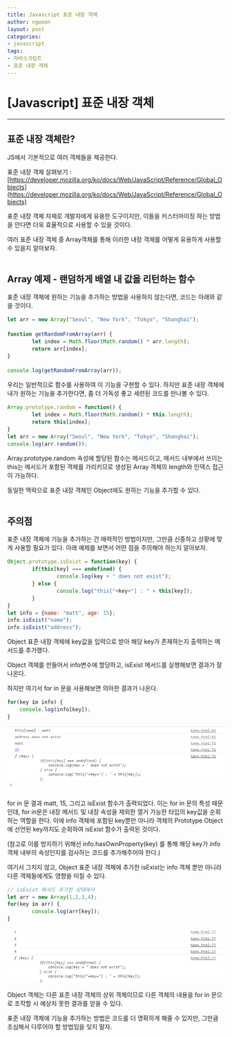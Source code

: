 ```yaml
---
title: Javascript 표준 내장 객체
author: ngwoon
layout: post
categories:
- javascript
tags:
- 자바스크립트
- 표준 내장 객체
---
```


# [Javascript] 표준 내장 객체
- - -


## 표준 내장 객체란?
JS에서 기본적으로 여러 객체들을 제공한다.

표준 내장 객체 살펴보기 : [https://developer.mozilla.org/ko/docs/Web/JavaScript/Reference/Global_Objects](https://developer.mozilla.org/ko/docs/Web/JavaScript/Reference/Global_Objects)

표준 내장 객체 자체로 개발자에게 유용한 도구이지만, 이들을 커스터마이징 하는 방법을 안다면 더욱 효율적으로 사용할 수 있을 것이다.

여러 표준 내장 객체 중 Array객체를 통해 이러한 내장 객체를 어떻게 유용하게 사용할 수 있을지 알아보자.
<br/><br/>

## Array 예제 - 랜덤하게 배열 내 값을 리턴하는 함수
표준 내장 객체에 원하는 기능을 추가하는 방법을 사용하지 않는다면, 코드는 아래와 같을 것이다.

```jsx
let arr = new Array("Seoul", "New York", "Tokyo", "Shanghai");

function getRandomFromArray(arr) {
		let index = Math.floor(Math.random() * arr.length);
		return arr[index];
}

console.log(getRandomFromArray(arr));
```

우리는 일반적으로 함수를 사용하여 이 기능을 구현할 수 있다. 하지만 표준 내장 객체에 내가 원하는 기능을 추가한다면, 좀 더 가독성 좋고 세련된 코드를 만나볼 수 있다.

```jsx
Array.prototype.random = function() {
		let index = Math.floor(Math.random() * this.length);
		return this[index];
}
let arr = new Array("Seoul", "New York", "Tokyo", "Shanghai");
console.log(arr.random());
```

Array.prototype.random 속성에 할당된 함수는 메서드이고, 메서드 내부에서 쓰이는 this는 메서드가 포함된 객체를 가리키므로 생성된 Array 객체의 length와 인덱스 접근이 가능하다.

동일한 맥락으로 표준 내장 객체인 Object에도 원하는 기능을 추가할 수 있다.
<br/><br/>


## 주의점
표준 내장 객체에 기능을 추가하는 건 매력적인 방법이지만, 그만큼 신중하고 상황에 맞게 사용할 필요가 있다. 아래 예제를 보면서 어떤 점을 주의해야 하는지 알아보자.

```jsx
Object.prototype.isExist = function(key) {
		if(this[key] === undefined) {
				console.log(key + " does not exist");
		} else {
				console.log("this["+key+"] : " + this[key]);
		}
}
let info = {name: "matt", age: 15};
info.isExist("name");
info.isExist("address");
```

Object 표준 내장 객체에 key값을 입력으로 받아 해당 key가 존재하는지 출력하는 메서드를 추가했다.

Object 객체를 만들어서 info변수에 할당하고, isExist 메서드를 실행해보면 결과가 잘 나온다.

하지만 여기서 for in 문을 사용해보면 의아한 결과가 나온다.

```jsx
for(key in info) {
    console.log(info[key]);
}
```

![object for in문 사용](/assets/images/post/Javascript/표준%20내장%20객체/Object_for_in.png)

for in 문 결과 matt, 15, 그리고 isExist 함수가 출력되었다. 이는 for in 문의 특성 때문인데, for in문은 내장 메서드 및 내장 속성을 제외한 열거 가능한 타입의 key값을 순회하는 역할을 한다. 이에 info 객체에 포함된 key뿐만 아니라 객체의 Prototype Object에 선언된 key까지도 순회하여 isExist 함수가 출력된 것이다.

(참고로 이를 방지하기 위해선 info.hasOwnProperty(key) 를 통해 해당 key가 info 객체 내부의 속성인지를 검사하는 코드를 추가해주어야 한다.)

여기서 그치지 않고, Object 표준 내장 객체에 추가한 isExist는 info 객체 뿐만 아니라 다른 객체들에게도 영향을 미칠 수 있다. 

```jsx
// isExist 메서드 추가한 상태에서
let arr = new Array(1,2,3,4);
for(key in arr) {
		console.log(arr[key]);
}
```

![Array for in문 사용](/assets/images/post/Javascript/표준%20내장%20객체/Array_for_in.png)

Object 객체는 다른 표준 내장 객체의 상위 객체이므로 다른 객체의 내용을 for in 문으로 조작할 시 예상치 못한 결과를 얻을 수 있다.

표준 내장 객체에 기능을 추가하는 방법은 코드를 더 명확하게 해줄 수 있지만, 그만큼 조심해서 다루어야 할 방법임을 잊지 말자.